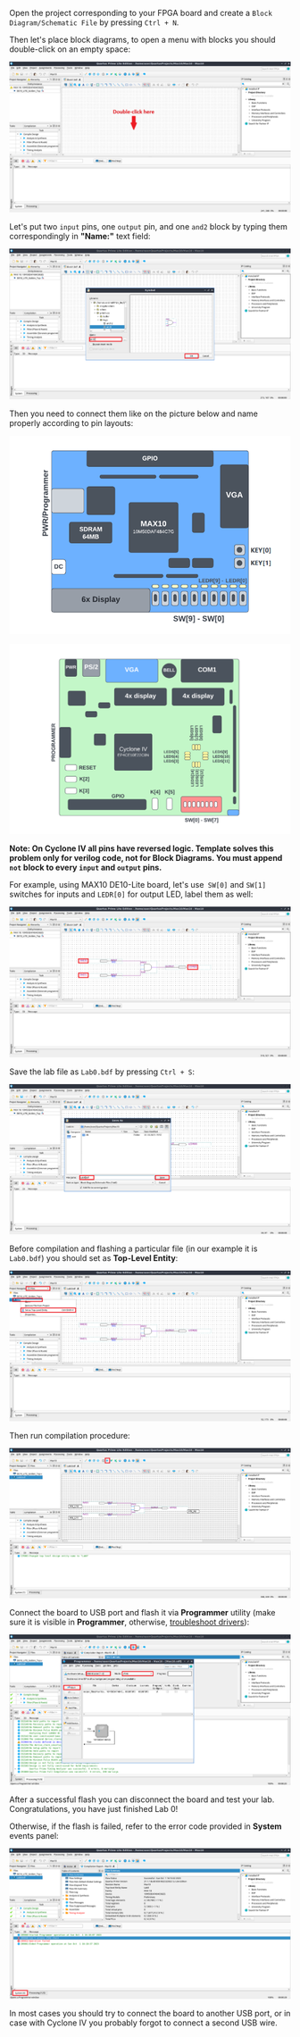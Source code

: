 Open the project corresponding to your FPGA board and create a `Block Diagram/Schematic File` by pressing `Ctrl + N`.

Then let's place block diagrams, to open a menu with blocks you should double-click on an empty space:

![Double-click on an empty space](assets/05-blockdiagram-1.png)

Let's put two `input` pins, one `output` pin, and one `and2` block by typing them correspondingly in **"Name:"** text field:

![Select pin or block](assets/05-blockdiagram-2.png)

Then you need to connect them like on the picture below and name properly according to pin layouts:

![MAX10 DE10-Lite Pin layout diagram](assets/01-de10.png)

![Cyclone IV EP4CE10 Pin layout diagram](assets/01-ep4ce10.png)

**Note: On Cyclone IV all pins have reversed logic. Template solves this problem only for verilog code, not for Block Diagrams. You must append `not` block to every `input` and `output` pins.**

For example, using MAX10 DE10-Lite board, let's use` SW[0]` and `SW[1]` switches for inputs and `LEDR[0]` for output LED, label them as well:

![Label input and output pins](assets/05-blockdiagram-3.png)

Save the lab file as `Lab0.bdf` by pressing `Ctrl + S`:

![Save the file as Lab0.bdf](assets/05-blockdiagram-4.png)

Before compilation and flashing a particular file (in our example it is `Lab0.bdf`) you should set  as **Top-Level Entity**:

![Set Lab0.bdf as Top-Level Entity](assets/05-blockdiagram-5.png)

Then run compilation procedure:

![Run compilation](assets/05-blockdiagram-6.png)

Connect the board to USB port and flash it via **Programmer** utility (make sure it is visible in **Programmer**, otherwise, [troubleshoot drivers](3.1-drivers-troubleshooting.md)):

![Flash the board](assets/05-blockdiagram-7.png)

After a successful flash you can disconnect the board and test your lab. Congratulations, you have just finished Lab 0!

Otherwise, if the flash is failed, refer to the error code provided in **System** events panel:

![Flash the board](assets/05-blockdiagram-8.png)

In most cases you should try to connect the board to another USB port, or in case with Cyclone IV you probably forgot to connect a second USB wire.
